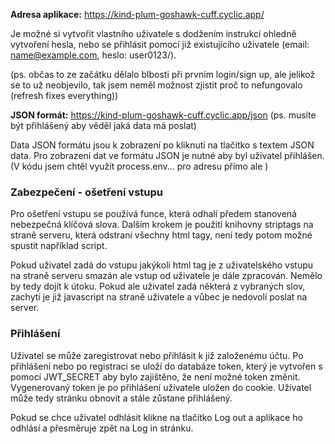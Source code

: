**Adresa aplikace:** https://kind-plum-goshawk-cuff.cyclic.app/

Je možné si vytvořit vlastního uživatele s dodžením instrukcí ohledně vytvoření hesla, nebo se přihlásit pomocí již existujícího uživatele (email: name@example.com, heslo: user0123/). 

(ps. občas to ze začátku dělalo blbosti při prvním login/sign up, ale jelikož se to už neobjevilo, tak jsem neměl možnost zjistit proč to nefungovalo (refresh fixes everything))

**JSON formát:** https://kind-plum-goshawk-cuff.cyclic.app/json (ps. musíte být přihlášený aby věděl jaká data má poslat)

Data JSON formátu jsou k zobrazení po kliknutí na tlačítko s textem JSON data. Pro zobrazení dat ve formátu JSON je nutné aby byl uživatel přihlášen. (V kódu jsem chtěl využít process.env... pro adresu přímo ale )

### Zabezpečení - ošetření vstupu
Pro ošetření vstupu se používá funce, která odhalí předem stanovená nebezpečná klíčová slova. Dalším krokem je použití knihovny striptags na straně serveru, která odstraní všechny html tagy, není tedy potom možné spustit například script.

Pokud uživatel zadá do vstupu jakýkoli html tag je z uživatelského vstupu na straně serveru smazán ale vstup od uživatele je dále zpracován. Nemělo by tedy dojít k útoku. Pokud ale uživatel zadá některá z vybraných slov, zachytí je již javascript na straně uživatele a vůbec je nedovolí poslat na server.

### Přihlášení 
Uživatel se může zaregistrovat nebo přihlásit k již založenému účtu. Po přihlášení nebo po registraci se uloží do databáze token, který je vytvořen s pomocí JWT_SECRET aby bylo zajištěno, že není možné token změnit.
Vygenerovaný token je po přihlášení uživatele uložen do cookie. Uživatel může tedy stránku obnovit a stále zůstane přihlášený. 

Pokud se chce uživatel odhlásit klikne na tlačítko Log out a aplikace ho odhlásí a přesměruje zpět na Log in stránku.

